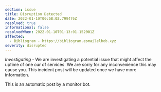 ```yaml
---
section: issue
title: Disruption Detected
date: 2022-01-10T00:58:02.799476Z
resolved: true
informational: false
resolvedWhen: 2022-01-10T01:13:01.152901Z
affected:
  - Bibliogram - https://bibliogram.esmailelbob.xyz
severity: disrupted
---
```

*Investigating* - We are investigating a potential issue that might affect the uptime of one our of services. We are sorry for any inconvenience this may cause you. This incident post will be updated once we have more information.

This is an automatic post by a monitor bot.
        